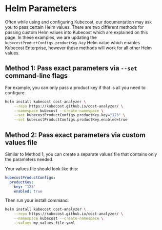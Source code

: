 # Helm Parameters

Often while using and configuring Kubecost, our documentation may ask you to pass certain Helm values. There are two different methods for passing custom Helm values into Kubecost which are explained on this page. In these examples, we are updating the `kubecostProductConfigs.productKey.key` Helm value which enables Kubecost Enterprise, however these methods will work for all other Helm values.

## Method 1: Pass exact parameters via `--set` command-line flags

For example, you can only pass a product key if that is all you need to configure.

```bash
helm install kubecost cost-analyzer \
    --repo https://kubecost.github.io/cost-analyzer/ \
    --namespace kubecost --create-namespace \
    --set kubecostProductConfigs.productKey.key="123" \
    --set kubecostProductConfigs.productKey.enabled=true
```

## Method 2: Pass exact parameters via custom values file

Similar to Method 1, you can create a separate values file that contains only the parameters needed.

Your values file should look like this:

```yaml
kubecostProductConfigs:
  productKey: 
    key: "123"
    enabled: true
```

Then run your install command:

```bash
helm install kubecost cost-analyzer \
    --repo https://kubecost.github.io/cost-analyzer/ \
    --namespace kubecost --create-namespace \
    --values my_values_file.yaml
```
